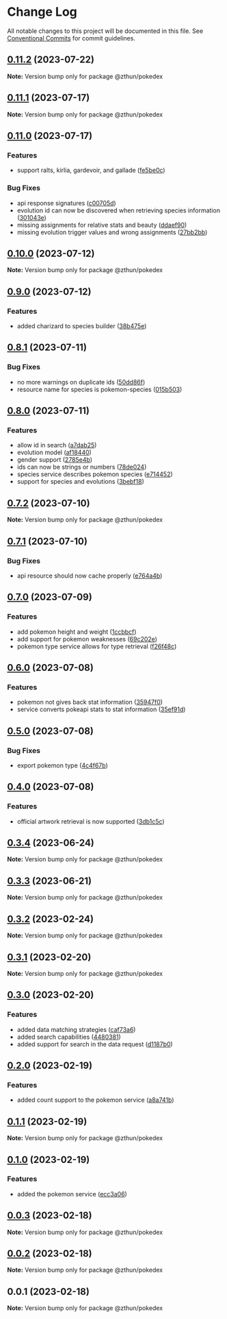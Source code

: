 # Change Log

All notable changes to this project will be documented in this file.
See [Conventional Commits](https://conventionalcommits.org) for commit guidelines.

## [0.11.2](https://github.com/zthun/pokedexii/compare/v0.11.1...v0.11.2) (2023-07-22)

**Note:** Version bump only for package @zthun/pokedex





## [0.11.1](https://github.com/zthun/pokedexii/compare/v0.11.0...v0.11.1) (2023-07-17)

**Note:** Version bump only for package @zthun/pokedex





## [0.11.0](https://github.com/zthun/pokedexii/compare/v0.10.0...v0.11.0) (2023-07-17)


### Features

* support ralts, kirlia, gardevoir, and gallade ([fe5be0c](https://github.com/zthun/pokedexii/commit/fe5be0cff20f9631b22418d9c8eb559af2fa4877))


### Bug Fixes

* api response signatures ([c00705d](https://github.com/zthun/pokedexii/commit/c00705d5bedaa17aebf225319c09ca6352f9344f))
* evolution id can now be discovered when retrieving species information ([301043e](https://github.com/zthun/pokedexii/commit/301043e3637d9d7fe05e2d37d645fe8292199c03))
* missing assignments for relative stats and beauty ([ddaef90](https://github.com/zthun/pokedexii/commit/ddaef90dd56eee30a142793d6cf0779886c54be3))
* missing evolution trigger values and wrong assignments ([27bb2bb](https://github.com/zthun/pokedexii/commit/27bb2bb616ba18b53078427d4bf50ba06b56d5c1))



## [0.10.0](https://github.com/zthun/pokedexii/compare/v0.9.0...v0.10.0) (2023-07-12)

**Note:** Version bump only for package @zthun/pokedex





## [0.9.0](https://github.com/zthun/pokedexii/compare/v0.8.1...v0.9.0) (2023-07-12)


### Features

* added charizard to species builder ([38b475e](https://github.com/zthun/pokedexii/commit/38b475ec4f2e0fc1f7fc3740b045c36111522f5b))



## [0.8.1](https://github.com/zthun/pokedexii/compare/v0.8.0...v0.8.1) (2023-07-11)


### Bug Fixes

* no more warnings on duplicate ids ([50dd86f](https://github.com/zthun/pokedexii/commit/50dd86fd87282e6be6f9dc10fc6aaa22274d57be))
* resource name for species is pokemon-species ([015b503](https://github.com/zthun/pokedexii/commit/015b503f5e064a0022afa496d131068f33408cea))



## [0.8.0](https://github.com/zthun/pokedexii/compare/v0.7.2...v0.8.0) (2023-07-11)


### Features

* allow id in search ([a7dab25](https://github.com/zthun/pokedexii/commit/a7dab25859e3ff415f64c2df70c22ac4bb2f9a5e))
* evolution model ([af18440](https://github.com/zthun/pokedexii/commit/af18440a9b6b71899686ae4d2ae5ed2e3b20ab3c))
* gender support ([2785e4b](https://github.com/zthun/pokedexii/commit/2785e4b10092298ffc38e972c2595f4c9184fafc))
* ids can now be strings or numbers ([78de024](https://github.com/zthun/pokedexii/commit/78de02443896353d9c81631f388f8beebf192bfa))
* species service describes pokemon species ([e714452](https://github.com/zthun/pokedexii/commit/e714452585dd1e697af5c9265c149d711f00a7ad))
* support for species and evolutions ([3bebf18](https://github.com/zthun/pokedexii/commit/3bebf185e558474d4b66061b9f5ceda9ddb8a707))



## [0.7.2](https://github.com/zthun/pokedexii/compare/v0.7.1...v0.7.2) (2023-07-10)

**Note:** Version bump only for package @zthun/pokedex





## [0.7.1](https://github.com/zthun/pokedexii/compare/v0.7.0...v0.7.1) (2023-07-10)


### Bug Fixes

* api resource should now cache properly ([e764a4b](https://github.com/zthun/pokedexii/commit/e764a4b4e5b2fdf2694d8c413ad37d971ef35851))



## [0.7.0](https://github.com/zthun/pokedexii/compare/v0.6.0...v0.7.0) (2023-07-09)


### Features

* add pokemon height and weight ([1ccbbcf](https://github.com/zthun/pokedexii/commit/1ccbbcf75939e069c14e556a0b3b2dea4fc3a9d2))
* add support for pokemon weaknesses ([69c202e](https://github.com/zthun/pokedexii/commit/69c202e294145daf514b586fb49c078233e61405))
* pokemon type service allows for type retrieval ([f26f48c](https://github.com/zthun/pokedexii/commit/f26f48c96c5aaca6970a0fd5c8fe74d9ba386eae))



## [0.6.0](https://github.com/zthun/pokedexii/compare/v0.5.0...v0.6.0) (2023-07-08)


### Features

* pokemon not gives back stat information ([35947f0](https://github.com/zthun/pokedexii/commit/35947f0b7c41c36a2b2e6e3f377a312779b83d1f))
* service converts pokeapi stats to stat information ([35ef91d](https://github.com/zthun/pokedexii/commit/35ef91d6664f15907bbfc28c734994f0b87ddb3f))



## [0.5.0](https://github.com/zthun/pokedexii/compare/v0.4.0...v0.5.0) (2023-07-08)


### Bug Fixes

* export pokemon type ([4c4f67b](https://github.com/zthun/pokedexii/commit/4c4f67b518d2cef2de084a41785c79872ff50ef2))



## [0.4.0](https://github.com/zthun/pokedexii/compare/v0.3.4...v0.4.0) (2023-07-08)


### Features

* official artwork retrieval is now supported ([3db1c5c](https://github.com/zthun/pokedexii/commit/3db1c5c741991ae01051266f8ca542a55f088a73))



## [0.3.4](https://github.com/zthun/pokedexii/compare/v0.3.3...v0.3.4) (2023-06-24)

**Note:** Version bump only for package @zthun/pokedex





## [0.3.3](https://github.com/zthun/pokedexii/compare/v0.3.2...v0.3.3) (2023-06-21)

**Note:** Version bump only for package @zthun/pokedex





## [0.3.2](https://github.com/zthun/pokedexii/compare/v0.3.1...v0.3.2) (2023-02-24)

**Note:** Version bump only for package @zthun/pokedex





## [0.3.1](https://github.com/zthun/pokedexii/compare/v0.3.0...v0.3.1) (2023-02-20)

**Note:** Version bump only for package @zthun/pokedex





## [0.3.0](https://github.com/zthun/pokedexii/compare/v0.2.0...v0.3.0) (2023-02-20)


### Features

* added data matching strategies ([caf73a6](https://github.com/zthun/pokedexii/commit/caf73a6fa1e2e6c141219aa744fb995c7d4fdfbf))
* added search capabilities ([4480381](https://github.com/zthun/pokedexii/commit/448038156c982c4a9d891281079d9506ddd1b0de))
* added support for search in the data request ([d1187b0](https://github.com/zthun/pokedexii/commit/d1187b0216737a1f517c5233b929d9d5ebd1906c))



## [0.2.0](https://github.com/zthun/pokedexii/compare/v0.1.1...v0.2.0) (2023-02-19)


### Features

* added count support to the pokemon service ([a8a741b](https://github.com/zthun/pokedexii/commit/a8a741bb90cb4bb4037d1f5c98799d8b6a5f8504))



## [0.1.1](https://github.com/zthun/pokedexii/compare/v0.1.0...v0.1.1) (2023-02-19)

**Note:** Version bump only for package @zthun/pokedex





## [0.1.0](https://github.com/zthun/pokedexii/compare/v0.0.3...v0.1.0) (2023-02-19)


### Features

* added the pokemon service ([ecc3a06](https://github.com/zthun/pokedexii/commit/ecc3a064a99a504ed0b30e981bf17a6fed6e2a24))



## [0.0.3](https://github.com/zthun/pokedexii/compare/v0.0.2...v0.0.3) (2023-02-18)

**Note:** Version bump only for package @zthun/pokedex





## [0.0.2](https://github.com/zthun/pokedexii/compare/v0.0.1...v0.0.2) (2023-02-18)

**Note:** Version bump only for package @zthun/pokedex





## 0.0.1 (2023-02-18)

**Note:** Version bump only for package @zthun/pokedex
